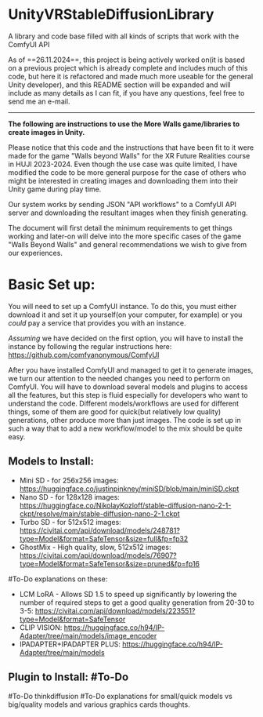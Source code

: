 # UnityVRStableDiffusionLibrary
A library and code base filled with all kinds of scripts that work with the ComfyUI API

As of ==26.11.2024==, this project is being actively worked on(it is based on a previous project which is already complete and includes much of this code, but here it is refactored and made much more useable for the general Unity developer), and this README section will be expanded and will include as many details as I can fit, if you have any questions, feel free to send me an e-mail.

---

**The following are instructions to use the More Walls game/libraries to create images in Unity.** 

Please notice that this code and the instructions that have been fit to it were made for the game "Walls beyond Walls" for the XR Future Realities course in HUJI 2023-2024. Even though the use case was quite limited, I have modified the code to be more general purpose for the case of others who might be interested in creating images and downloading them into their Unity game during play time.

Our system works by sending JSON "API workflows" to a ComfyUI API server and downloading the resultant images when they finish generating.

The document will first detail the minimum requirements to get things working and later-on will delve into the more specific cases of the game "Walls Beyond Walls" and general recommendations we wish to give from our experiences.

# Basic Set up:
You will need to set up a ComfyUI instance. To do this, you must either download it and set it up yourself(on your computer, for example) or you _could_ pay a service that provides you with an instance.

_Assuming_ we have decided on the first option, you will have to install the instance by following the regular instructions here:
https://github.com/comfyanonymous/ComfyUI

After you have installed ComfyUI and managed to get it to generate images, we turn our attention to the needed changes you need to perform on ComfyUI. You will have to download several models and plugins to access all the features, but this step is fluid especially for developers who want to understand the code. Different models/workflows are used for different things, some of them are good for quick(but relatively low quality) generations, other produce more than just images. The code is set up in such a way that to add a new workflow/model to the mix should be quite easy.

## Models to Install:
- Mini SD - for 256x256 images: https://huggingface.co/justinpinkney/miniSD/blob/main/miniSD.ckpt
- Nano SD - for 128x128 images: https://huggingface.co/NikolayKozloff/stable-diffusion-nano-2-1-ckpt/resolve/main/stable-diffusion-nano-2-1.ckpt
- Turbo SD - for 512x512 images: https://civitai.com/api/download/models/248781?type=Model&format=SafeTensor&size=full&fp=fp32
- GhostMix - High quality, slow, 512x512 images: https://civitai.com/api/download/models/76907?type=Model&format=SafeTensor&size=pruned&fp=fp16

#To-Do explanations on these:
- LCM LoRA - Allows SD 1.5 to speed up significantly by lowering the number of required steps to get a good quality generation from 20-30 to 3-5: https://civitai.com/api/download/models/223551?type=Model&format=SafeTensor
- CLIP VISION: https://huggingface.co/h94/IP-Adapter/tree/main/models/image_encoder
- IPADAPTER+IPADAPTER PLUS: https://huggingface.co/h94/IP-Adapter/tree/main/models

## Plugin to Install: #To-Do 

#To-Do thinkdiffusion
#To-Do explanations for small/quick models vs big/quality models and various graphics cards thoughts.
